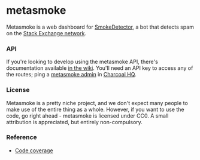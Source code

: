 # metasmoke

Metasmoke is a web dashboard for [SmokeDetector](//github.com/Charcoal-SE/SmokeDetector), a bot that detects spam on the [Stack Exchange network](//stackexchange.com/sites).

### API
If you're looking to develop using the metasmoke API, there's documentation available [in the wiki](//github.com/Charcoal-SE/metasmoke/wiki/API-Documentation). You'll need an API key to access any of the routes; ping a [metasmoke admin](//charcoal-se.org/people#admins) in [Charcoal HQ](//chat.stackexchange.com/rooms/11540/charcoal-hq).

### License
Metasmoke is a pretty niche project, and we don't expect many people to make use of the entire thing as a whole. However, if you want to use the code, go right ahead - metasmoke is licensed under CC0. A small attribution is appreciated, but entirely non-compulsory.

### Reference

 - [Code coverage](https://circleci.com/api/v1/project/Charcoal-SE/metasmoke/latest/artifacts/0/home/ubuntu/metasmoke/coverage/index.html)
